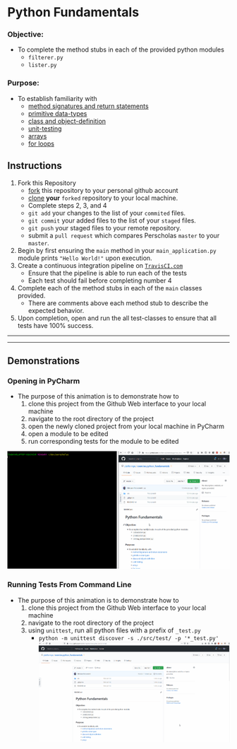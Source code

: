 # Python Fundamentals

### **Objective:**
* To complete the method stubs in each of the provided python modules
	* `filterer.py`
	* `lister.py`

### **Purpose:**
* To establish familiarity with
    * [method signatures and return statements]()
    * [primitive data-types]()
    * [class and object-definition]()
    * [unit-testing]()
    * [arrays]()
    * [for loops]()
	
## Instructions

1. Fork this Repository
    * [fork](https://help.github.com/articles/fork-a-repo/) this repository to your personal github account 
    * [clone](https://help.github.com/articles/cloning-a-repository/) **your** `forked` repository to your local machine.
    * Complete steps 2, 3, and 4  
    * `git add` your changes to the list of your `commited` files.
    * `git commit` your added files to the list of your `staged` files.
    * `git push` your staged files to your remote repository.
    * submit a `pull request` which compares Perscholas `master` to your `master`.
2. Begin by first ensuring the `main` method in your `main_application.py` module prints `"Hello World!"` upon execution.
3. Create a continuous integration pipeline on [`TravisCI.com`](TravisCI.com)
    * Ensure that the pipeline is able to run each of the tests
    * Each test should fail before completing number 4
4. Complete each of the method stubs in each of the `main` classes provided.
    * There are comments above each method stub to describe the expected behavior.
5. Upon completion, open and run the all test-classes to ensure that all tests have 100% success.


<hr><hr>

## Demonstrations
### Opening in PyCharm
* The purpose of this animation is to demonstrate how to
    1. clone this project from the Github Web interface to your local machine
    2. navigate to the root directory of the project
    3. open the newly cloned project from your local machine in PyCharm
    4. open a module to be edited
    5. run corresponding tests for the module to be edited

[![](./getting-started.gif)](./getting-started.gif)
    
    
### Running Tests From Command Line 
* The purpose of this animation is to demonstrate how to
    1. clone this project from the Github Web interface to your local machine
    2. navigate to the root directory of the project
    3. using `unittest`, run all python files with a prefix of `_test.py`
        * `python -m unittest discover -s ./src/test/ -p '*_test.py'`
[![](./run-tests-cli.gif)](./run-tests-cli.gif)
